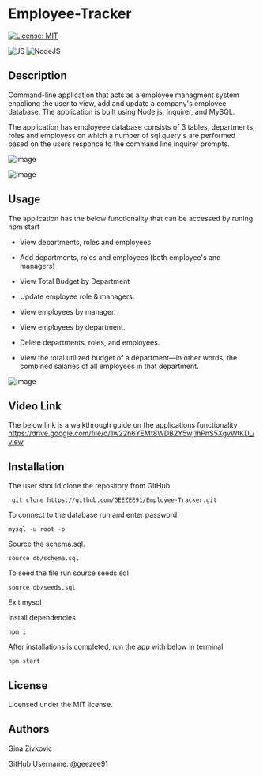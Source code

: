 # Employee-Tracker

[![License: MIT](https://img.shields.io/badge/License-MIT-yellow.svg)](https://opensource.org/licenses/MIT)

![JS](https://img.shields.io/badge/JavaScript-F7DF1E?style=for-the-badge&logo=javascript&logoColor=black)
![NodeJS](https://img.shields.io/badge/Node.js-43853D?style=for-the-badge&logo=node.js&logoColor=white)

## Description
Command-line application that acts as a employee managment system enabliong the user to view, add and update a company's employee database. The application is built  using Node.js, Inquirer, and MySQL.

The application has employeee database consists of 3 tables, departments, roles and employess on which a number of sql query's are performed based on the users responce to the command line inquirer prompts.

![image](https://user-images.githubusercontent.com/3950562/208742025-618c2553-3c0f-4e7f-bf7e-33b4e39ac235.png)

![image](https://user-images.githubusercontent.com/3950562/208741942-a03f8e1a-b4e0-4e1a-b701-b0cf4f6599c1.png)

## Usage
The application has the below functionality that can be accessed by runing npm start

 - View departments, roles and employees

 - Add departments, roles and employees (both employee's and managers)

 - View Total Budget by Department

 - Update employee role & managers.

 - View employees by manager.

 - View employees by department.
 
 - Delete departments, roles, and employees.

 - View the total utilized budget of a department—in other words, the combined salaries of all employees in that department.

![image](https://user-images.githubusercontent.com/3950562/208742143-a88516fd-4934-4f1a-8b70-e0165eaef8d0.png)

## Video Link 

The below link is a walkthrough guide on the applications functionality
https://drive.google.com/file/d/1w22h6YEMt8WDB2Y5wj1hPnS5XgvWtKD_/view

## Installation
The user should clone the repository from GitHub. 

     git clone https://github.com/GEEZEE91/Employee-Tracker.git

To connect to the database run and enter password. 

    mysql -u root -p 

Source the schema.sql.

    source db/schema.sql
    
To seed the file run source seeds.sql

    source db/seeds.sql
  
Exit mysql

Install dependencies

    npm i
  
After installations is completed, run the app with below in terminal

    npm start
    
## License
Licensed under the MIT license.

## Authors 
Gina Zivkovic

GitHub Username: @geezee91
